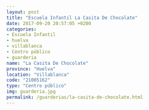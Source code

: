 ```yaml
---
layout: post
title: "Escuela Infantil La Casita De Chocolate"
date: 2017-09-20 20:57:05 +0200
categories:
- Escuela Infantil
- huelva
- villablanca
- Centro público
- guarderia
name: "La Casita De Chocolate"
province: "Huelva"
location: "Villablanca"
code: "21005162"
type: "Centro público"
img: guarderia.jpg
permalink: /guarderias/la-casita-de-chocolate.html
---
```

